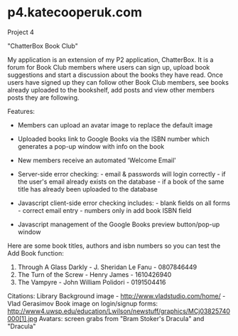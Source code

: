 p4.katecooperuk.com
===================

Project 4

"ChatterBox Book Club"


My application is an extension of my P2 application, ChatterBox. It is a forum for Book Club members where users can sign up, upload book suggestions and start a discussion about the books they have read. Once users have signed up they can follow other Book Club members, see books already uploaded to the bookshelf, add posts and view other members posts they are following.

Features:
-	Members can upload an avatar image to replace the default image

-	Uploaded books link to Google Books via the ISBN number which generates a pop-up window with info on the book

-	New members receive an automated 'Welcome Email'

- 	Server-side error checking: 
		- email & passwords will login correctly
		- if the user's email already exists on the database
		- if a book of the same title has already been uploaded to the database
		
- 	Javascript client-side error checking includes: 
		- blank fields on all forms
		- correct email entry
		- numbers only in add book ISBN field
		
-	Javascript management of the Google Books preview button/pop-up window

Here are some book titles, authors and isbn numbers so you can test the Add Book function:

1. Through A Glass Darkly - J. Sheridan Le Fanu - 0807846449
2. The Turn of the Screw - Henry James - 1610426940
3. The Vampyre - John William Polidori - 0191504416

Citations:
Library Background image - http://www.vladstudio.com/home/ - Vlad Gerasimov
Book image on login/signup forms: http://www4.uwsp.edu/education/Lwilson/newstuff/graphics/MCj03825740000[1].jpg
Avatars: screen grabs from "Bram Stoker's Dracula" and "Dracula"
